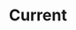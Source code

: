 ---
templateKey: homepage
title: Current
top_banner:
  - banner_title: THE EPIC OF CUBA LIBRE
    banner_author: Éric Morales-Franceschini
    banner_subtitle: The Mambí, Mythopoetics, and Liberation
    banner_id: "5737"
    banner_quote: A beautifully written, highly original, and exciting study
    banner_attr: Anne Garland Mahler
related_book:
  - "5744"
  - "5617"
  - "5679"
  - "5417"
  - "5493"
  - "5292"
  - "5410"
related_collection:
  - Homepage Featured
featured_books:
  - "5756"
  - "5773"
  - "5726"
  - "5472"
  - "5722"
  - "5292"
---